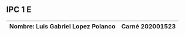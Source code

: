 ## IPC 1 E


| Nombre: Luis Gabriel Lopez Polanco     | Carné  202001523    |
| --------------------------- | --------- |

